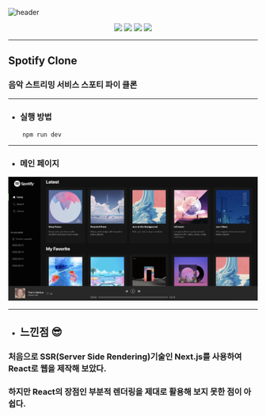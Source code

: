 ![header](https://capsule-render.vercel.app/api?type=Rounded&color=66D36E&height=300&section=header&text=Spotify&fontSize=90)

<div align="center">
    <img src="https://img.shields.io/badge/JavaScript-F7DF1E?style=flat-square&logo=JavaScript&logoColor=white"/>
    <img src="https://img.shields.io/badge/Next.js-000000?style=flat-square&logo=Next.js&logoColor=white"/>
    <img src="https://img.shields.io/badge/React-61DAFB?style=flat-square&logo=React&logoColor=white"/>
    <img src="https://img.shields.io/badge/JSON-000000?style=flat-square&logo=JSON&logoColor=white"/>
</div>

* * *
## Spotify Clone
### 음악 스트리밍 서비스 스포티 파이 클론
* * *
* ### 실행 방법
``` 
    npm run dev
```
* * *
* ### 메인 페이지
<img src="public/image/spotify_main_page.png"></img>
* * *
* ## 느낀점 😎
### 처음으로 SSR(Server Side Rendering)기술인 Next.js를 사용하여 React로 웹을 제작해 보았다.
### 하지만 React의 장점인 부분적 렌더링을 제대로 활용해 보지 못한 점이 아쉽다.
